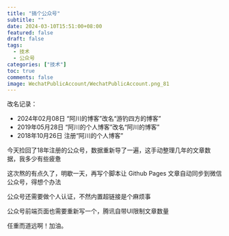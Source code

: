 ```yaml
---
title: "搞个公众号"
subtitle: ""
date: 2024-03-10T15:51:00+08:00
featured: false
draft: false
tags:
  - 技术
  - 公众号
categories: ["技术"]
toc: true
comments: false
image: WechatPublicAccount/WechatPublicAccount.png_81
---
```


改名记录：
- 2024年02月08日 “阿川的博客”改名“游钓四方的博客”
- 2019年05月28日 “阿川的个人博客”改名“阿川的博客”
- 2018年10月26日 注册“阿川的个人博客”

今天捡回了18年注册的公众号，数据重新导了一遍，这手动整理几年的文章数据，我多少有些疲惫

这次熬的有点久了，明歇一天，再写个脚本让 Github Pages 文章自动同步到微信公众号，得想个办法

公众号还需要做个人认证，不然内置超链接是个麻烦事

公众号前端页面也需要重新写一个，腾讯自带UI限制文章数量

任重而道远啊！加油。